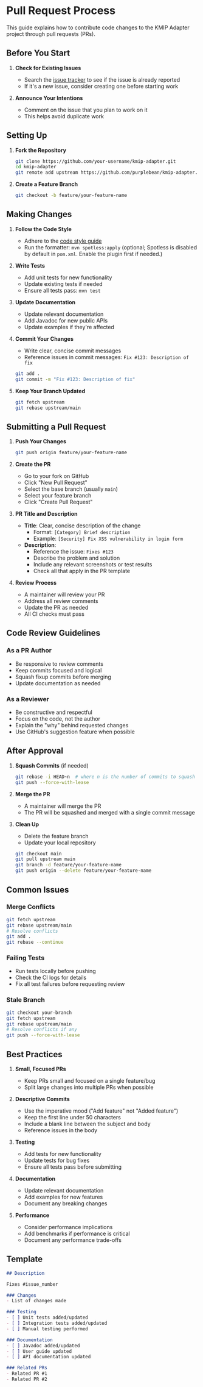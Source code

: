 # Pull Request Process

This guide explains how to contribute code changes to the KMIP Adapter project through pull requests (PRs).

## Before You Start

1. **Check for Existing Issues**
   - Search the [issue tracker](https://github.com/purplebean/kmip-adapter/issues) to see if the issue is already reported
   - If it's a new issue, consider creating one before starting work

2. **Announce Your Intentions**
   - Comment on the issue that you plan to work on it
   - This helps avoid duplicate work

## Setting Up

1. **Fork the Repository**
   ```bash
   git clone https://github.com/your-username/kmip-adapter.git
   cd kmip-adapter
   git remote add upstream https://github.com/purplebean/kmip-adapter.git
   ```

2. **Create a Feature Branch**
   ```bash
   git checkout -b feature/your-feature-name
   ```

## Making Changes

1. **Follow the Code Style**
   - Adhere to the [code style guide](./code-style.md)
   - Run the formatter: `mvn spotless:apply` (optional; Spotless is disabled by default in `pom.xml`. Enable the plugin first if needed.)

2. **Write Tests**
   - Add unit tests for new functionality
   - Update existing tests if needed
   - Ensure all tests pass: `mvn test`

3. **Update Documentation**
   - Update relevant documentation
   - Add Javadoc for new public APIs
   - Update examples if they're affected

4. **Commit Your Changes**
   - Write clear, concise commit messages
   - Reference issues in commit messages: `Fix #123: Description of fix`
   ```bash
   git add .
   git commit -m "Fix #123: Description of fix"
   ```

5. **Keep Your Branch Updated**
   ```bash
   git fetch upstream
   git rebase upstream/main
   ```

## Submitting a Pull Request

1. **Push Your Changes**
   ```bash
   git push origin feature/your-feature-name
   ```

2. **Create the PR**
   - Go to your fork on GitHub
   - Click "New Pull Request"
   - Select the base branch (usually `main`)
   - Select your feature branch
   - Click "Create Pull Request"

3. **PR Title and Description**
   - **Title**: Clear, concise description of the change
     - Format: `[Category] Brief description`
     - Example: `[Security] Fix XSS vulnerability in login form`
   - **Description**:
     - Reference the issue: `Fixes #123`
     - Describe the problem and solution
     - Include any relevant screenshots or test results
     - Check all that apply in the PR template

4. **Review Process**
   - A maintainer will review your PR
   - Address all review comments
   - Update the PR as needed
   - All CI checks must pass

## Code Review Guidelines

### As a PR Author
- Be responsive to review comments
- Keep commits focused and logical
- Squash fixup commits before merging
- Update documentation as needed

### As a Reviewer
- Be constructive and respectful
- Focus on the code, not the author
- Explain the "why" behind requested changes
- Use GitHub's suggestion feature when possible

## After Approval

1. **Squash Commits** (if needed)
   ```bash
   git rebase -i HEAD~n  # where n is the number of commits to squash
   git push --force-with-lease
   ```

2. **Merge the PR**
   - A maintainer will merge the PR
   - The PR will be squashed and merged with a single commit message

3. **Clean Up**
   - Delete the feature branch
   - Update your local repository
   ```bash
   git checkout main
   git pull upstream main
   git branch -d feature/your-feature-name
   git push origin --delete feature/your-feature-name
   ```

## Common Issues

### Merge Conflicts
```bash
git fetch upstream
git rebase upstream/main
# Resolve conflicts
git add .
git rebase --continue
```

### Failing Tests
- Run tests locally before pushing
- Check the CI logs for details
- Fix all test failures before requesting review

### Stale Branch
```bash
git checkout your-branch
git fetch upstream
git rebase upstream/main
# Resolve conflicts if any
git push --force-with-lease
```

## Best Practices

1. **Small, Focused PRs**
   - Keep PRs small and focused on a single feature/bug
   - Split large changes into multiple PRs when possible

2. **Descriptive Commits**
   - Use the imperative mood ("Add feature" not "Added feature")
   - Keep the first line under 50 characters
   - Include a blank line between the subject and body
   - Reference issues in the body

3. **Testing**
   - Add tests for new functionality
   - Update tests for bug fixes
   - Ensure all tests pass before submitting

4. **Documentation**
   - Update relevant documentation
   - Add examples for new features
   - Document any breaking changes

5. **Performance**
   - Consider performance implications
   - Add benchmarks if performance is critical
   - Document any performance trade-offs

## Template

```markdown
## Description

Fixes #issue_number

### Changes
- List of changes made

### Testing
- [ ] Unit tests added/updated
- [ ] Integration tests added/updated
- [ ] Manual testing performed

### Documentation
- [ ] Javadoc added/updated
- [ ] User guide updated
- [ ] API documentation updated

### Related PRs
- Related PR #1
- Related PR #2
```
